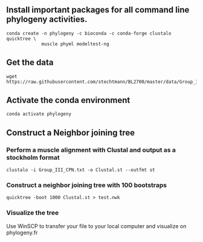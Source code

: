 ## Install important packages for all command line phylogeny activities.
```{BASH}
conda create -n phylogeny -c bioconda -c conda-forge clustalo quicktree \
             muscle phyml modeltest-ng
```

## Get the data
```{BASH}
wget https://raw.githubusercontent.com/stechtmann/BL2700/master/data/Group_III_CPN.txt
```

## Activate the conda environment
```{BASH}
conda activate phylogeny
```

## Construct a Neighbor joining tree
### Perform a muscle alignment with Clustal and output as a stockholm format
```{BASH}
clustalo -i Group_III_CPN.txt -o Clustal.st --outfmt st
```

### Construct a neighbor joining tree with 100 bootstraps
```{BASH}
quicktree -boot 1000 Clustal.st > test.nwk
```

### Visualize the tree
Use WinSCP to transfer your file to your local computer and visualize on phylogeny.fr


